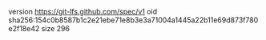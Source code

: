 version https://git-lfs.github.com/spec/v1
oid sha256:154c0b8587b1c2e21ebe71e8b3e3a71004a1445a22b11e69d873f780e2f18e42
size 296
